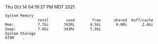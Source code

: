 Thu Oct 14 04:18:27 PM MDT 2021
```bash
System Memory
               total        used        free      shared  buff/cache   available
Mem:           7.7Gi       783Mi       4.5Gi       9.0Mi       2.4Gi       6.6Gi
Swap:          7.6Gi       343Mi       7.3Gi
System Storage
674M	.
```
```bash
